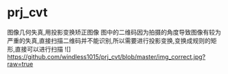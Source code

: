 # prj_cvt
图像几何失真,用投影变换矫正图像
图中的二维码因为拍摄的角度导致图像有较为严重的失真,直接扫描二维码并不能识别,所以需要进行投影变换,变换成规则的矩形,直接可以进行扫描
![] https://github.com/windless1015/prj_cvt/blob/master/img_correct.jpg?raw=true
